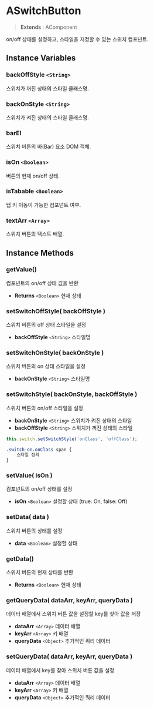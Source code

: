# ASwitchButton

> **Extends** : AComponent

on/off 상태를 설정하고, 스타일을 지정할 수 있는 스위치 컴포넌트.


## Instance Variables

### backOffStyle `<String>`

스위치가 꺼진 상태의 스타일 클래스명.

### backOnStyle `<String>`

스위치가 켜진 상태의 스타일 클래스명.

### barEl

스위치 버튼의 바(Bar) 요소 DOM 객체.

### isOn `<Boolean>`

버튼의 현재 on/off 상태.

### isTabable `<Boolean>`

탭 키 이동이 가능한 컴포넌트 여부.

### textArr `<Array>`

스위치 버튼의 텍스트 배열.

## Instance Methods

### getValue()

컴포넌트의 on/off 상태 값을 반환

-   **Returns**  `<Boolean>` 현재 상태
    

### setSwitchOffStyle( backOffStyle )

스위치 버튼의 off 상태 스타일을 설정

-   **backOffStyle**  `<String>` 스타일명
    

### setSwitchOnStyle( backOnStyle )

스위치 버튼의 on 상태 스타일을 설정

-   **backOnStyle**  `<String>` 스타일명
    

### setSwitchStyle( backOnStyle, backOffStyle )

스위치 버튼의 on/off 스타일을 설정

-   **backOnStyle**  `<String>` 스위치가 켜진 상태의 스타일
-   **backOffStyle**  `<String>` 스위치가 꺼진 상태의 스타일
    

```js
this.switch.setSwitchStyle('onClass', 'offClass');
```

```css
.switch-on.onClass span { 
	스타일 정의 
}
```

### setValue( isOn )

컴포넌트의 on/off 상태를 설정

-   **isOn**  `<Boolean>` 설정할 상태 (true: On, false: Off)
    

### setData( data )

스위치 버튼의 상태를 설정

-   **data**  `<Boolean>` 설정할 상태
    

### getData()
스위치 버튼의 현재 상태를 반환

-   **Returns**  `<Boolean>` 현재 상태
    

### getQueryData( dataArr, keyArr, queryData )

데이터 배열에서 스위치 버튼 값을 설정할 key를 찾아 값을 저장

-   **dataArr**  `<Array>` 데이터 배열
-   **keyArr**  `<Array>` 키 배열
-   **queryData**  `<Object>` 추가적인 쿼리 데이터
    

### setQueryData( dataArr, keyArr, queryData )

데이터 배열에서 key를 찾아 스위치 버튼 값을 설정

-   **dataArr**  `<Array>` 데이터 배열
-   **keyArr**  `<Array>` 키 배열
-   **queryData**  `<Object>` 추가적인 쿼리 데이터
   